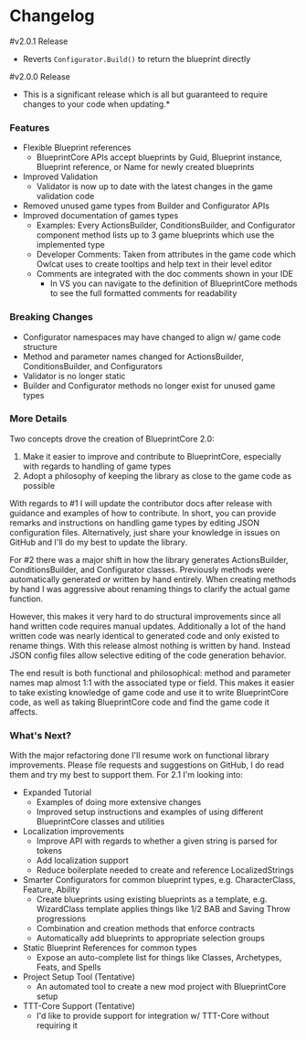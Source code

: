 ﻿# Changelog

#v2.0.1 Release

* Reverts `Configurator.Build()` to return the blueprint directly

#v2.0.0 Release

* This is a significant release which is all but guaranteed to require changes to your code when updating.*

### Features

* Flexible Blueprint references
    * BlueprintCore APIs accept blueprints by Guid, Blueprint instance, Blueprint reference, or Name for newly created
      blueprints
* Improved Validation
    * Validator is now up to date with the latest changes in the game validation code
* Removed unused game types from Builder and Configurator APIs
* Improved documentation of games types
    * Examples: Every ActionsBuilder, ConditionsBuilder, and Configurator component method lists up to 3 game blueprints
      which use the implemented type
    * Developer Comments: Taken from attributes in the game code which Owlcat uses to create tooltips and help text in
      their level editor
    * Comments are integrated with the doc comments shown in your IDE
        * In VS you can navigate to the definition of BlueprintCore methods to see the full formatted comments for readability

### Breaking Changes

* Configurator namespaces may have changed to align w/ game code structure
* Method and parameter names changed for ActionsBuilder, ConditionsBuilder, and Configurators
* Validator is no longer static
* Builder and Configurator methods no longer exist for unused game types

### More Details

Two concepts drove the creation of BlueprintCore 2.0:

1. Make it easier to improve and contribute to BlueprintCore, especially with regards to handling of game types
2. Adopt a philosophy of keeping the library as close to the game code as possible

With regards to #1 I will update the contributor docs after release with guidance and examples of how to contribute. In
short, you can provide remarks and instructions on handling game types by editing JSON configuration files. Alternatively,
just share your knowledge in issues on GitHub and I'll do my best to update the library.

For #2 there was a major shift in how the library generates ActionsBuilder, ConditionsBuilder, and Configurator classes.
Previously methods were automatically generated _or_ written by hand entirely. When creating methods by hand I was aggressive
about renaming things to clarify the actual game function.

However, this makes it very hard to do structural improvements since all hand written code requires manual updates.
Additionally a lot of the hand written code was nearly identical to generated code and only existed to rename things.
With this release almost nothing is written by hand. Instead JSON config files allow selective editing of the code
generation behavior.

The end result is both functional and philosophical: method and parameter names map almost 1:1 with the associated type
or field. This makes it easier to take existing knowledge of game code and use it to write BlueprintCore code, as well
as taking BlueprintCore code and find the game code it affects.

### What's Next?

With the major refactoring done I'll resume work on functional library improvements. Please file requests and suggestions
on GitHub, I do read them and try my best to support them. For 2.1 I'm looking into:

* Expanded Tutorial
    * Examples of doing more extensive changes
    * Improved setup instructions and examples of using different BlueprintCore classes and utilities
* Localization improvements
    * Improve API with regards to whether a given string is parsed for tokens
    * Add localization support
    * Reduce boilerplate needed to create and reference LocalizedStrings
* Smarter Configurators for common blueprint types, e.g. CharacterClass, Feature, Ability
    * Create blueprints using existing blueprints as a template, e.g. WizardClass template applies things like 1/2 BAB
      and Saving Throw progressions
    * Combination and creation methods that enforce contracts
    * Automatically add blueprints to appropriate selection groups
* Static Blueprint References for common types
    * Expose an auto-complete list for things like Classes, Archetypes, Feats, and Spells
* Project Setup Tool (Tentative)
    * An automated tool to create a new mod project with BlueprintCore setup
* TTT-Core Support (Tentative)
    * I'd like to provide support for integration w/ TTT-Core without requiring it